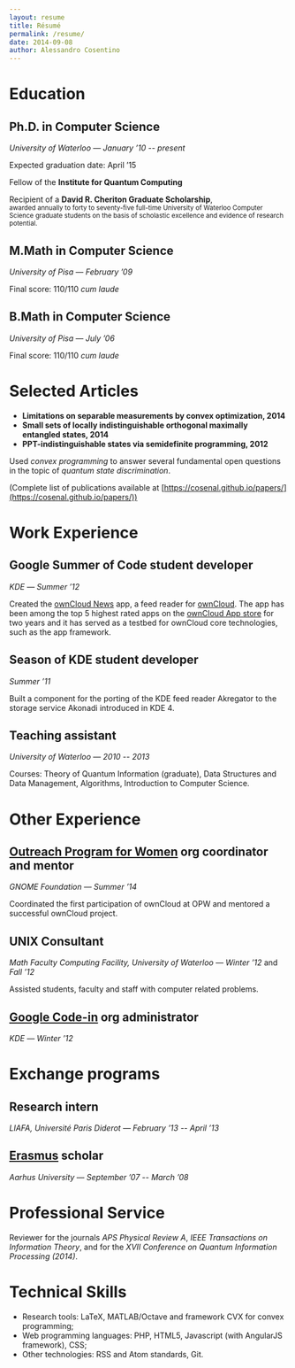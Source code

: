 ```yaml
---
layout: resume
title: Résumé
permalink: /resume/
date: 2014-09-08
author: Alessandro Cosentino
---
```


<!-- WARNING: don't use Liquid things here - it's parsed by pandoc as well   -->

Education
=========

Ph.D. in Computer Science
------------------------

_University of Waterloo_ — _January &rsquo;10 -- present_
    
Expected graduation date: April &rsquo;15

Fellow of the **Institute for Quantum Computing**

Recipient of a **David R. Cheriton Graduate Scholarship**,  
<small>awarded annually to forty to seventy-five full-time
University of Waterloo Computer Science graduate students 
on the basis of scholastic excellence and evidence of research potential.</small>



M.Math in Computer Science
--------------------------

_University of Pisa_ — _February &rsquo;09_

Final score: 110/110 _cum laude_


B.Math in Computer Science
--------------------------

_University of Pisa_ — _July &rsquo;06_
    
Final score: 110/110 _cum laude_


Selected Articles
=================

- **Limitations on separable measurements by convex optimization, 2014**
- **Small sets of locally indistinguishable orthogonal maximally entangled states, 2014**
- **PPT-indistinguishable states via semidefinite programming, 2012**

Used _convex programming_ to answer several fundamental open questions in 
the topic of _quantum state discrimination_. 

(Complete list of publications available at 
[https://cosenal.github.io/papers/](https://cosenal.github.io/papers/))


Work Experience
===============

Google Summer of Code student developer
---------------------------------------
_KDE_ — _Summer &rsquo;12_

Created the [ownCloud News](https://github.com/owncloud/news) app, 
a feed reader for [ownCloud](http://owncloud.org/). 
The app has been among the top 5 highest rated apps on the 
[ownCloud App store](http://apps.owncloud.com/index.php?xsortmode=high) for two years and it has served 
as a testbed for ownCloud core technologies, such as the app framework.

Season of KDE student developer
-------------------------------

_Summer &rsquo;11_

Built a component for the porting of the KDE feed reader Akregator 
to the storage service Akonadi introduced in KDE 4.


Teaching assistant
------------------

_University of Waterloo_ — _2010 -- 2013_

Courses: Theory of Quantum Information (graduate), Data Structures and Data Management,
Algorithms, Introduction to Computer Science.


Other Experience
================

[Outreach Program for Women][opw] org coordinator and mentor 
------------------------------------------------------------

_GNOME Foundation_ — _Summer &rsquo;14_   
    
Coordinated the first participation of ownCloud at OPW and mentored a successful ownCloud project.


UNIX Consultant
---------------

_Math Faculty Computing Facility, University of Waterloo_ — _Winter &rsquo;12_ and _Fall &rsquo;12_

Assisted students, faculty and staff with computer related problems.


[Google Code-in][codein] org administrator
------------------------------------------
_KDE_ — _Winter &rsquo;12_


Exchange programs
=================

Research intern
---------------

_LIAFA, Université Paris Diderot_ — _February &rsquo;13 -- April &rsquo;13_


[Erasmus](http://en.wikipedia.org/wiki/Erasmus_Programme) scholar
----------------------------------------------------------------

_Aarhus University_ — _September &rsquo;07 -- March &rsquo;08_


Professional Service
====================

Reviewer for the journals _APS Physical Review A_, _IEEE Transactions on Information Theory_, 
and for the _XVII Conference on Quantum Information Processing (2014)_.

Technical Skills
================
* Research tools: LaTeX, MATLAB/Octave and framework CVX for convex programming;
* Web programming languages: PHP, HTML5, Javascript (with AngularJS framework), CSS;
* Other technologies: RSS and Atom standards, Git.

<!-- Misc
====
* Global Representative of Italy at University of Waterloo.
* Captain of soccer and futsal intramural team Hopeless Experts for five seasons.
 -->
[opw]: https://gnome.org/opw/
[codein]: https://www.google-melange.com/gci/homepage/google/gci2012


